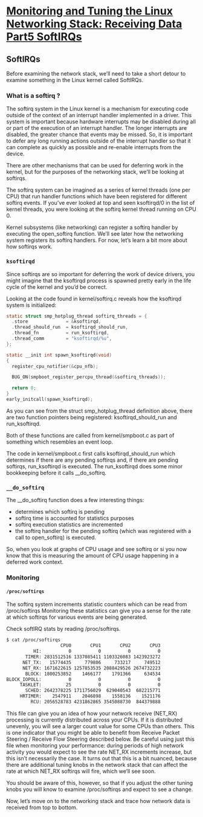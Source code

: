 # [Monitoring and Tuning the Linux Networking Stack: Receiving Data Part5 SoftIRQs](https://blog.packagecloud.io/eng/2016/06/22/monitoring-tuning-linux-networking-stack-receiving-data/)

## SoftIRQs

Before examining the network stack, we’ll need to take a short detour to examine something in the Linux kernel called SoftIRQs.

### What is a softirq ?

The softirq system in the Linux kernel is a mechanism for executing code outside of the context of an interrupt handler implemented in a driver. This system is important because hardware interrupts may be disabled during all or part of the execution of an interrupt handler. The longer interrupts are disabled, the greater chance that events may be missed. So, it is important to defer any long running actions outside of the interrupt handler so that it can complete as quickly as possible and re-enable interrupts from the device.

There are other mechanisms that can be used for deferring work in the kernel, but for the purposes of the networking stack, we’ll be looking at softirqs.

The softirq system can be imagined as a series of kernel threads (one per CPU) that run handler functions which have been registered for different softirq events. If you’ve ever looked at top and seen ksoftirqd/0 in the list of kernel threads, you were looking at the softirq kernel thread running on CPU 0.

Kernel subsystems (like networking) can register a softirq handler by executing the open_softirq function. We’ll see later how the networking system registers its softirq handlers. For now, let’s learn a bit more about how softirqs work.

### `ksoftirqd`

Since softirqs are so important for deferring the work of device drivers, you might imagine that the ksoftirqd process is spawned pretty early in the life cycle of the kernel and you’d be correct.

Looking at the code found in kernel/softirq.c reveals how the ksoftirqd system is initialized:

```c
static struct smp_hotplug_thread softirq_threads = {
  .store              = &ksoftirqd,
  .thread_should_run  = ksoftirqd_should_run,
  .thread_fn          = run_ksoftirqd,
  .thread_comm        = "ksoftirqd/%u",
};

static __init int spawn_ksoftirqd(void)
{
  register_cpu_notifier(&cpu_nfb);

  BUG_ON(smpboot_register_percpu_thread(&softirq_threads));

  return 0;
}
early_initcall(spawn_ksoftirqd);
```

As you can see from the struct smp_hotplug_thread definition above, there are two function pointers being registered: ksoftirqd_should_run and run_ksoftirqd.

Both of these functions are called from kernel/smpboot.c as part of something which resembles an event loop.

The code in kernel/smpboot.c first calls ksoftirqd_should_run which determines if there are any pending softirqs and, if there are pending softirqs, run_ksoftirqd is executed. The run_ksoftirqd does some minor bookkeeping before it calls __do_softirq.

### `__do_softirq`

The __do_softirq function does a few interesting things:

* determines which softirq is pending
* softirq time is accounted for statistics purposes
* softirq execution statistics are incremented
* the softirq handler for the pending softirq (which was registered with a call to open_softirq) is executed.

So, when you look at graphs of CPU usage and see softirq or si you now know that this is measuring the amount of CPU usage happening in a deferred work context.

### Monitoring

#### `/proc/softirqs`

The softirq system increments statistic counters which can be read from /proc/softirqs Monitoring these statistics can give you a sense for the rate at which softirqs for various events are being generated.

Check softIRQ stats by reading /proc/softirqs.

```sh
$ cat /proc/softirqs
                    CPU0       CPU1       CPU2       CPU3
          HI:          0          0          0          0
       TIMER: 2831512516 1337085411 1103326083 1423923272
      NET_TX:   15774435     779806     733217     749512
      NET_RX: 1671622615 1257853535 2088429526 2674732223
       BLOCK: 1800253852    1466177    1791366     634534
BLOCK_IOPOLL:          0          0          0          0
     TASKLET:         25          0          0          0
       SCHED: 2642378225 1711756029  629040543  682215771
     HRTIMER:    2547911    2046898    1558136    1521176
         RCU: 2056528783 4231862865 3545088730  844379888
```

This file can give you an idea of how your network receive (NET_RX) processing is currently distributed across your CPUs. If it is distributed unevenly, you will see a larger count value for some CPUs than others. This is one indicator that you might be able to benefit from Receive Packet Steering / Receive Flow Steering described below. Be careful using just this file when monitoring your performance: during periods of high network activity you would expect to see the rate NET_RX increments increase, but this isn’t necessarily the case. It turns out that this is a bit nuanced, because there are additional tuning knobs in the network stack that can affect the rate at which NET_RX softirqs will fire, which we’ll see soon.

You should be aware of this, however, so that if you adjust the other tuning knobs you will know to examine /proc/softirqs and expect to see a change.

Now, let’s move on to the networking stack and trace how network data is received from top to bottom.
